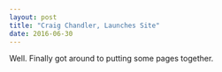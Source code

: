 ```yaml
---
layout: post
title: "Craig Chandler, Launches Site"
date: 2016-06-30
---
```


Well. Finally got around to putting some pages together.
